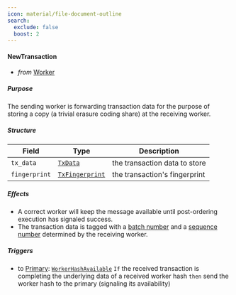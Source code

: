 ```yaml
---
icon: material/file-document-outline
search:
  exclude: false
  boost: 2
---
```


#### NewTransaction

- _from_ [Worker](../index.md)

##### Purpose

<!-- --8<-- [start:blurb] -->
The sending worker is forwarding transaction data for the purpose of storing a copy (a trivial erasure coding share) at the receiving worker.
<!-- --8<-- [end:blurb] -->

##### Structure

| Field         | Type                              | Description                   |
|---------------|-----------------------------------|-------------------------------|
| `tx_data`     | [`TxData`](#TxData)               | the transaction data to store |
| `fingerprint` | [`TxFingerprint`](#TxFingerprint) | the transaction's fingerprint |

##### Effects

- A correct worker will keep the message available until
  post-ordering execution has signaled success.
- The transaction data is tagged with a
  [batch number](#BatchNumber) and a
  [sequence number](#SequenceNumber)
  determined by the receiving worker.

##### Triggers

- to [Primary](../primary.md): [`WorkerHashAvailable`](../primary/worker-hash-available.md)
  `If` the received transaction is completing the underlying data of a received worker hash
  `then` send the worker hash to the primary (signaling its availability)
